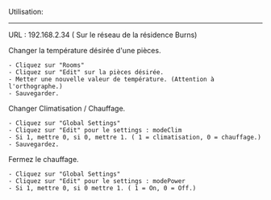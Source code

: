 Utilisation:

______

URL : 192.168.2.34 ( Sur le réseau de la résidence Burns)

Changer la température désirée d'une pièces.

	- Cliquez sur "Rooms"
	- Cliquez sur "Edit" sur la pièces désirée.
	- Metter une nouvelle valeur de température. (Attention à l'orthographe.)
	- Sauvegarder.

Changer Climatisation / Chauffage.

	- Cliquez sur "Global Settings"
	- Cliquez sur "Edit" pour le settings : modeClim
	- Si 1, mettre 0, si 0, mettre 1. ( 1 = climatisation, 0 = chauffage.)
	- Sauvegardez.

Fermez le chauffage.

	- Cliquez sur "Global Settings"
	- Cliquez sur "Edit" pour le settings : modePower
	- Si 1, mettre 0, si 0 mettre 1. ( 1 = On, 0 = Off.)

